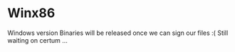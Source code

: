 # Winx86
Windows version
Binaries will be released once we can sign our files :( Still waiting on certum ...
